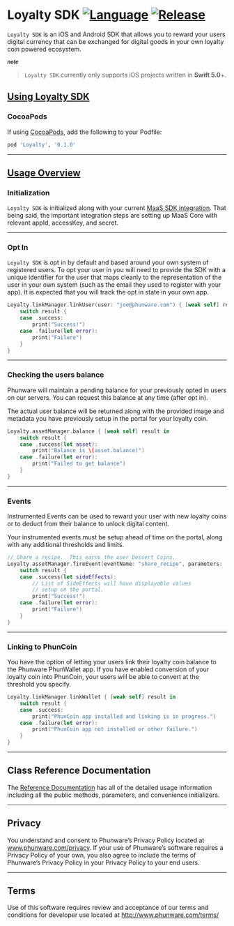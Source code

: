 Loyalty SDK [![Language](https://img.shields.io/badge/Swift-5.0-%234c20f0.svg)]() [![Release](https://img.shields.io/badge/Release-0.1.0-%234c20f0.svg)]()
=====

`Loyalty SDK` is an iOS and Android SDK that allows you to reward your users digital currency that can be exchanged for digital goods in your own loyalty coin powered ecosystem.

***<sub>note</sub>*** <br/>
> `Loyalty SDK` currently only supports iOS projects written in **Swift 5.0**+.

## [Using Loyalty SDK](#installation)

### **CocoaPods**

If using [CocoaPods](https://cocoapods.org/), add the following to your Podfile:

```ruby
pod 'Loyalty', '0.1.0'
```

***
## [Usage Overview](#usage-overview)

### **Initialization**
`Loyalty SDK` is initialized along with your current [MaaS SDK integration](https://github.com/phunware/maas-core-ios-sdk).  That being said, the important integration steps are setting up MaaS Core with relevant appId, accessKey, and secret.

***
### **Opt In**
`Loyalty SDK` is opt in by default and based around your own system of registered users.  To opt your user in you will need to provide the SDK with a unique identifier for the user that maps cleanly to the representation of the user in your own system (such as the email they used to register with your app). It is expected that you will track the opt in state in your own app.


```swift
Loyalty.linkManager.linkUser(user: "joe@phunware.com") { [weak self] result in
    switch result {
    case .success:
        print("Success!")
    case .failure(let error):
        print("Failure")
    }
}
```

***
### **Checking the users balance**

Phunware will maintain a pending balance for your previously opted in users on our servers.  You can request this balance at any time (after opt in).

The actual user balance will be returned along with the provided image and metadata you have previously setup in the portal for your loyalty coin.

```swift
Loyalty.assetManager.balance { [weak self] result in
    switch result {
    case .success(let asset):
        print("Balance is \(asset.balance)")
    case .failure(let error):
        print("Failed to get balance")
    }
}
```

***
### **Events**
Instrumented Events can be used to reward your user with new loyalty coins or to deduct from their balance to unlock digital content.

Your instrumented events must be setup ahead of time on the portal, along with any additional thresholds and limits.


```swift
// Share a recipe.  This earns the user Dessert Coins.
Loyalty.assetManager.fireEvent(eventName: "share_recipe", parameters: ["donut"]) { [weak self] result in
    switch result {
    case .success(let sideEffects):
        // List of SideEffects will have displayable values
        // setup on the portal.
        print("Success!")
    case .failure(let error):
        print("Failure")
    }
}
```

***
### **Linking to PhunCoin**
You have the option of letting your users link their loyalty coin balance to the Phunware PhunWallet app.  If you have enabled conversion of your loyalty coin into PhunCoin, your users will be able to convert at the threshold you specify.

```swift
Loyalty.linkManager.linkWallet { [weak self] result in
    switch result {
    case .success:
        print("PhunCoin app installed and linking is in progress.")
    case .failure(let error):
        print("PhunCoin app not installed or other failure.")
    }
}
```

***
<a id="class"></a>
## Class Reference Documentation
The [Reference Documentation](https://phunware.github.io/maas-loyalty-sdk-ios) has all of the detailed usage information including all the public methods, parameters, and convenience initializers.

***
<a id="privacy"></a>
## Privacy
You understand and consent to Phunware’s Privacy Policy located at www.phunware.com/privacy. If your use of Phunware’s software requires a Privacy Policy of your own, you also agree to include the terms of Phunware’s Privacy Policy in your Privacy Policy to your end users.
***
<a id="terms"></a>
## Terms
Use of this software requires review and acceptance of our terms and conditions for developer use located at http://www.phunware.com/terms/
